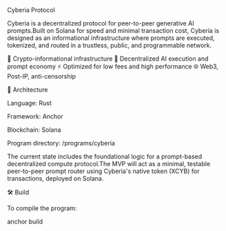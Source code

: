 Cyberia Protocol

Cyberia is a decentralized protocol for peer-to-peer generative AI prompts.Built on Solana for speed and minimal transaction cost, Cyberia is designed as an informational infrastructure where prompts are executed, tokenized, and routed in a trustless, public, and programmable network.

🚀 Crypto-informational infrastructure
🧠 Decentralized AI execution and prompt economy
⚡ Optimized for low fees and high performance
🌐 Web3, Post-IP, anti-censorship

📐 Architecture

Language: Rust

Framework: Anchor

Blockchain: Solana

Program directory: /programs/cyberia

The current state includes the foundational logic for a prompt-based decentralized compute protocol.The MVP will act as a minimal, testable peer-to-peer prompt router using Cyberia's native token (XCYB) for transactions, deployed on Solana.

🛠️ Build

To compile the program:

anchor build
